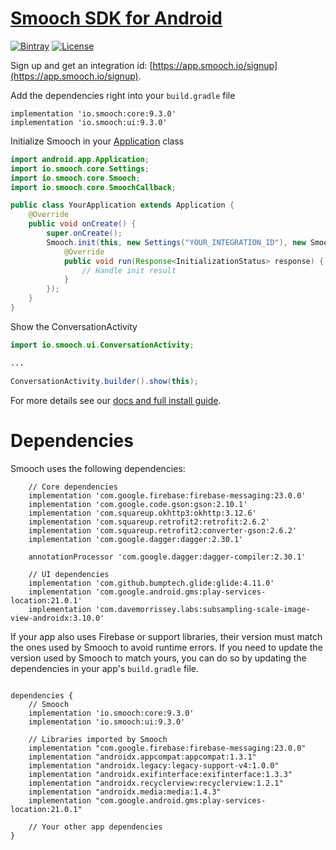 # [Smooch SDK for Android](http://www.smooch.io)

[![Bintray](https://api.bintray.com/packages/smoochorg/maven/smooch/images/download.svg)](https://zendesk.jfrog.io/ui/native/repo/io/smooch/)
[![License](http://img.shields.io/cocoapods/l/Smooch.svg)](https://smooch.io/terms)

Sign up and get an integration id: [https://app.smooch.io/signup](https://app.smooch.io/signup).

Add the dependencies right into your `build.gradle` file

```
implementation 'io.smooch:core:9.3.0'
implementation 'io.smooch:ui:9.3.0'
```

Initialize Smooch in your [Application](https://developer.android.com/reference/android/app/Application.html) class

```java
import android.app.Application;
import io.smooch.core.Settings;
import io.smooch.core.Smooch;
import io.smooch.core.SmoochCallback;

public class YourApplication extends Application {
    @Override
    public void onCreate() {
        super.onCreate();
        Smooch.init(this, new Settings("YOUR_INTEGRATION_ID"), new SmoochCallback<InitializationStatus>() {
            @Override
            public void run(Response<InitializationStatus> response) {
                // Handle init result
            }
        });
    }
}
```

Show the ConversationActivity

```java
import io.smooch.ui.ConversationActivity;

...

ConversationActivity.builder().show(this);
```

For more details see our [docs and full install guide](https://docs.smooch.io/guide/native-android-sdk/).

# Dependencies

Smooch uses the following dependencies:

```
    // Core dependencies
    implementation 'com.google.firebase:firebase-messaging:23.0.0'
    implementation 'com.google.code.gson:gson:2.10.1'
    implementation 'com.squareup.okhttp3:okhttp:3.12.6'
    implementation 'com.squareup.retrofit2:retrofit:2.6.2'
    implementation 'com.squareup.retrofit2:converter-gson:2.6.2'
    implementation 'com.google.dagger:dagger:2.30.1'

    annotationProcessor 'com.google.dagger:dagger-compiler:2.30.1'

    // UI dependencies
    implementation 'com.github.bumptech.glide:glide:4.11.0'
    implementation 'com.google.android.gms:play-services-location:21.0.1'
    implementation 'com.davemorrissey.labs:subsampling-scale-image-view-androidx:3.10.0'
```

If your app also uses Firebase or support libraries, their version must match the ones used by Smooch to avoid runtime errors. If you need to update the version used by Smooch to match yours, you can do so by updating the dependencies in your app's `build.gradle` file.

```

dependencies {
    // Smooch
    implementation 'io.smooch:core:9.3.0'
    implementation 'io.smooch:ui:9.3.0'

    // Libraries imported by Smooch
    implementation "com.google.firebase:firebase-messaging:23.0.0"
    implementation "androidx.appcompat:appcompat:1.3.1"
    implementation "androidx.legacy:legacy-support-v4:1.0.0"
    implementation "androidx.exifinterface:exifinterface:1.3.3"
    implementation "androidx.recyclerview:recyclerview:1.2.1"
    implementation "androidx.media:media:1.4.3"
    implementation "com.google.android.gms:play-services-location:21.0.1"

    // Your other app dependencies
}

```
